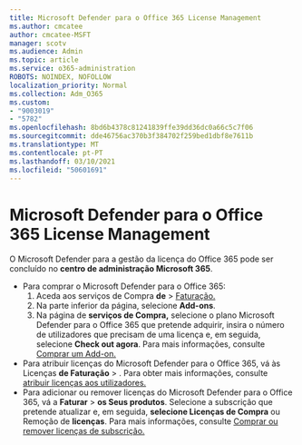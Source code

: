 ```yaml
---
title: Microsoft Defender para o Office 365 License Management
ms.author: cmcatee
author: cmcatee-MSFT
manager: scotv
ms.audience: Admin
ms.topic: article
ms.service: o365-administration
ROBOTS: NOINDEX, NOFOLLOW
localization_priority: Normal
ms.collection: Adm_O365
ms.custom:
- "9003019"
- "5782"
ms.openlocfilehash: 8bd6b4378c81241839ffe39dd36dc0a66c5c7f06
ms.sourcegitcommit: dde46756ac370b3f384702f259bed1dbf8e7611b
ms.translationtype: MT
ms.contentlocale: pt-PT
ms.lasthandoff: 03/10/2021
ms.locfileid: "50601691"
---
```

# <a name="microsoft-defender-for-office-365-license-management"></a>Microsoft Defender para o Office 365 License Management

O Microsoft Defender para a gestão da licença do Office 365 pode ser concluído no  **centro de administração Microsoft 365**.

- Para comprar o Microsoft Defender para o Office 365:
    1. Aceda aos serviços de Compra **de**  >  [Faturação.](https://go.microsoft.com/fwlink/p/?linkid=868433)
    2. Na parte inferior da página, selecione **Add-ons**.
    3. Na página de **serviços de Compra,** selecione o plano Microsoft Defender para o Office 365 que pretende adquirir, insira o número de utilizadores que precisam de uma licença e, em seguida, selecione **Check out agora**. Para mais informações, consulte [Comprar um Add-on.](https://docs.microsoft.com/microsoft-365/commerce/buy-or-edit-an-add-on)
- Para atribuir licenças do Microsoft Defender para o Office 365, vá às Licenças **de Faturação**  >  . Para obter mais informações, consulte [atribuir licenças aos utilizadores.](https://docs.microsoft.com/microsoft-365/admin/manage/assign-licenses-to-users)
- Para adicionar ou remover licenças do Microsoft Defender para o Office 365, vá a **Faturar**  >  **os Seus produtos**. Selecione a subscrição que pretende atualizar e, em seguida, **selecione Licenças de Compra** ou Remoção de **licenças**. Para mais informações, consulte [Comprar ou remover licenças de subscrição.](https://docs.microsoft.com/microsoft-365/commerce/licenses/buy-licenses)